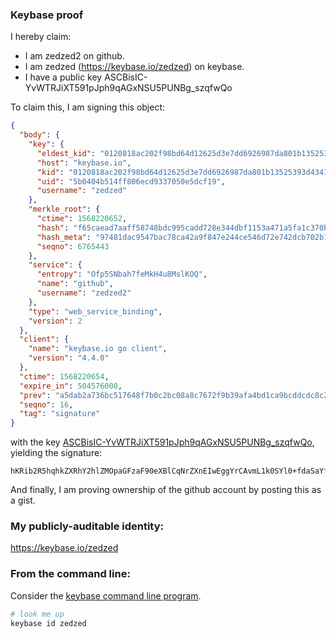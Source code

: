 ### Keybase proof

I hereby claim:

  * I am zedzed2 on github.
  * I am zedzed (https://keybase.io/zedzed) on keybase.
  * I have a public key ASCBisIC-YvWTRJiXT591pJph9qAGxNSU5PUNBg_szqfwQo

To claim this, I am signing this object:

```json
{
  "body": {
    "key": {
      "eldest_kid": "0120818ac202f98bd64d12625d3e7dd6926987da801b13525393d434183fb33a9fc10a",
      "host": "keybase.io",
      "kid": "0120818ac202f98bd64d12625d3e7dd6926987da801b13525393d434183fb33a9fc10a",
      "uid": "5b0404b514ff806ecd9337050e5dcf19",
      "username": "zedzed"
    },
    "merkle_root": {
      "ctime": 1568220652,
      "hash": "f65caead7aaff58748bdc995cadd728e344dbf1153a471a5fa1c370b337ea944444839a8ff48d60a5b5af79a196df9ee5fb16f01cf575a0cccaf657b423695d1",
      "hash_meta": "97481dac9547bac78ca42a9f847e244ce546d72e742dcb702b1b0fc71cf743fe",
      "seqno": 6765443
    },
    "service": {
      "entropy": "Ofp5SNbah7feMkH4u8MslKOQ",
      "name": "github",
      "username": "zedzed2"
    },
    "type": "web_service_binding",
    "version": 2
  },
  "client": {
    "name": "keybase.io go client",
    "version": "4.4.0"
  },
  "ctime": 1568220654,
  "expire_in": 504576000,
  "prev": "a5dab2a736bc517648f7b0c2bc08a8c7672f9b39afa4bd1ca9bcddcdc8c215c4",
  "seqno": 16,
  "tag": "signature"
}
```

with the key [ASCBisIC-YvWTRJiXT591pJph9qAGxNSU5PUNBg_szqfwQo](https://keybase.io/zedzed), yielding the signature:

```
hKRib2R5hqhkZXRhY2hlZMOpaGFzaF90eXBlCqNrZXnEIwEggYrCAvmL1k0SYl0+fdaSaYfagBsTUlOT1DQYP7M6n8EKp3BheWxvYWTESpcCEMQgpdqypza8UXZI97DCvAiox2cvmzmvpL0cqbzdzcjCFcTEIMPiBYpSBobNaBzdA06zo+Ne980vzb7lmnRLlnD3s6zVAgHCo3NpZ8RAZovno/WmCxHU4RBWIPGLbZKH89iRNcKA+17mrMYPdXFky2/D6Xsqp7BnYBIWcFV7huNcaaOyq2m91O9liQxcAKhzaWdfdHlwZSCkaGFzaIKkdHlwZQildmFsdWXEIBjJXiVcY5oNEkZR7rzdtHItE4xYsyJWWQR0YNX0PGIuo3RhZ80CAqd2ZXJzaW9uAQ==

```

And finally, I am proving ownership of the github account by posting this as a gist.

### My publicly-auditable identity:

https://keybase.io/zedzed

### From the command line:

Consider the [keybase command line program](https://keybase.io/download).

```bash
# look me up
keybase id zedzed
```
